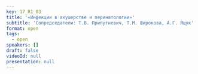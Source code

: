 ```yaml
---
key: 17_R1_03
title: '«Инфекции в акушерстве и перинатологии»'
subtitle: 'Сопредседатели: Т.В. Припутневич, Т.М. Широкова, А.Г. Ящук'
format: open
tags:
  - open
speakers: []
draft: false
videoId: null
presentation: null
---
```

